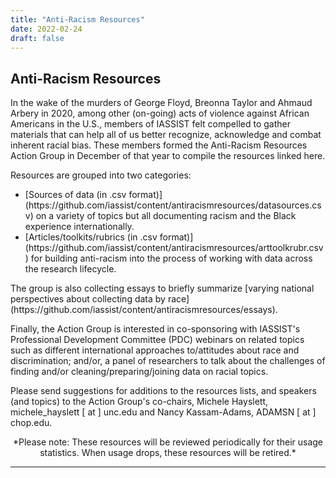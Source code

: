 ```yaml
---
title: "Anti-Racism Resources"
date: 2022-02-24
draft: false
---
```


## Anti-Racism Resources
<p>In the wake of the murders of George Floyd, Breonna Taylor and  Ahmaud Arbery in 2020, among other (on-going) acts of violence against African Americans in the U.S., members of IASSIST felt compelled to gather materials that can help all of us better recognize, acknowledge and combat inherent racial bias. These members formed the Anti-Racism Resources Action Group in December of that year to compile the resources linked here.</p>

<p>Resources are grouped into two categories:</p>

<ul>
  <li>[Sources of data (in .csv format)](https://github.com/iassist/content/antiracismresources/datasources.csv) on a variety of topics but all documenting racism and the Black experience internationally.</li>
  <li>[Articles/toolkits/rubrics (in .csv format)](https://github.com/iassist/content/antiracismresources/arttoolkrubr.csv) for building anti-racism into the process of working with data across the research lifecycle. </li>
</ul>

<p>The group is also collecting essays to briefly summarize [varying national perspectives about collecting data by race] (https://github.com/iassist/content/antiracismresources/essays).</p>

<p>Finally, the Action Group is interested in co-sponsoring with IASSIST's Professional Development Committee (PDC) webinars on related topics such as different international approaches to/attitudes about race and discrimination; and/or, a panel of researchers to talk about the challenges of finding and/or cleaning/preparing/joining data on racial topics.</p>
  
<p>Please send suggestions for additions to the resources lists, and speakers (and topics) to the Action Group's co-chairs, Michele Hayslett, michele_hayslett [ at ] unc.edu and Nancy Kassam-Adams, ADAMSN [ at ] chop.edu.</p>

<p align="center">*Please note:  These resources will be reviewed periodically for their usage statistics.  When usage drops, these resources will be retired.*</p>

---

